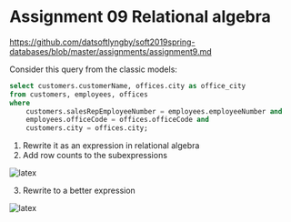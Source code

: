 # Assignment 09 Relational algebra

https://github.com/datsoftlyngby/soft2019spring-databases/blob/master/assignments/assignment9.md

Consider this query from the classic models:

```sql
select customers.customerName, offices.city as office_city
from customers, employees, offices
where 
	customers.salesRepEmployeeNumber = employees.employeeNumber and 
	employees.officeCode = offices.officeCode and
    customers.city = offices.city;
```

1. Rewrite it as an expression in relational algebra
2. Add row counts to the subexpressions

![latex](https://latex.codecogs.com/svg.latex?\Pi_{customerName,office\_city}(\rho_{office\_city/office.city}(\sigma_{salesRepEmployeeNumber=employeeNumber}(customers^{122}\times%20(employees^{23}\bowtie%20offices^{7})^{23})^{2806})^{14}))


3. Rewrite to a better expression


![latex](https://latex.codecogs.com/svg.latex?\Pi_{customerName,office\_city}(\rho_{office_city/office.city}((\sigma_{salesRepEmployeeNumber=employeeNumber}(customers^{122}\times%20employees^{23}))^{14}\bowtie%20offices^{7})^{14}))
